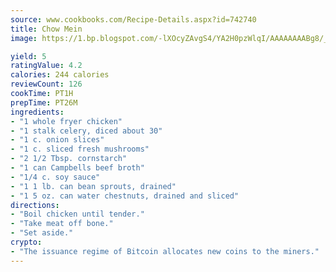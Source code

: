 ```yaml
---
source: www.cookbooks.com/Recipe-Details.aspx?id=742740
title: Chow Mein
image: https://1.bp.blogspot.com/-lXOcyZAvgS4/YA2H0pzWlqI/AAAAAAAABg8/_HX4JI-WmFM0Tz684w_qYjP9vBzksmFNgCLcBGAsYHQ/s219/20.png

yield: 5
ratingValue: 4.2
calories: 244 calories
reviewCount: 126
cookTime: PT1H
prepTime: PT26M
ingredients:
- "1 whole fryer chicken"
- "1 stalk celery, diced about 30"
- "1 c. onion slices"
- "1 c. sliced fresh mushrooms"
- "2 1/2 Tbsp. cornstarch"
- "1 can Campbells beef broth"
- "1/4 c. soy sauce"
- "1 1 lb. can bean sprouts, drained"
- "1 5 oz. can water chestnuts, drained and sliced"
directions:
- "Boil chicken until tender."
- "Take meat off bone."
- "Set aside."
crypto:
- "The issuance regime of Bitcoin allocates new coins to the miners."
---
```


